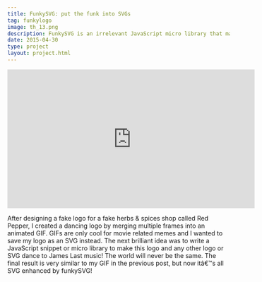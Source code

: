 ```yaml
---
title: FunkySVG: put the funk into SVGs
tag: funkylogo
image: th_13.png
description: FunkySVG is an irrelevant JavaScript micro library that makes your SVGs dance using SMIL animations.
date: 2015-04-30
type: project
layout: project.html
---
```


<iframe width="560" height="315" src="https://www.youtube.com/embed/fVF-mcNMD3o" frameborder="0" allowfullscreen></iframe>

After designing a fake logo for a fake herbs & spices shop called Red Pepper, I created a dancing logo by merging multiple frames into an animated GIF. GIFs are only cool for movie related memes and I wanted to save my logo as an SVG instead. The next brilliant idea was to write a JavaScript snippet or micro library to make this logo and any other logo or SVG dance to James Last music! The world will never be the same. The final result is very similar to my GIF in the previous post, but now itâ€™s all SVG enhanced by funkySVG!


